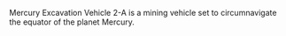 Mercury Excavation Vehicle 2-A is a mining vehicle set to circumnavigate the equator of the planet Mercury.